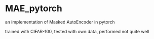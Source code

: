 # MAE_pytorch

an implementation of Masked AutoEncoder in pytorch

trained with CIFAR-100, tested with own data, performed not quite well
